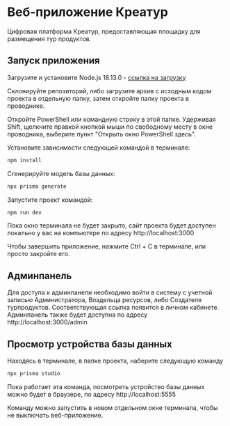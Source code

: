 # Веб-приложение Креатур

Цифровая платформа Креатур, предоставляющая площадку для размещения тур продуктов.

## Запуск приложения

Загрузите и установите Node.js 18.13.0 -
[ссылка на загрузку](https://nodejs.org/dist/v18.13.0/node-v18.13.0-x64.msi)

Склонируйте репозиторий, либо загрузите архив с исходным кодом проекта в отдельную папку, затем откройте папку проекта в проводнике.

Откройте PowerShell или командную строку в этой папке. Удерживая Shift, щелкните правкой кнопкой мыши по свободному месту в окне проводника, выберите пункт "Открыть окно PowerShell здесь".

Установите зависимости следующей командой в терминале:

```sh
npm install
```

Сгенерируйте модель базы данных:
```sh
npx prisma generate
```

Запустите проект командой:

```sh
npm run dev
```

Пока окно терминала не будет закрыто, сайт проекта будет доступен локально у вас на компьютере по адресу http://localhost:3000

Чтобы завершить приложение, нажмите Ctrl + C в терминале, или просто закройте его.

## Админпанель
Для доступа к админпанели необходимо войти в систему с учетной записью Администратора, Владельца ресурсов, либо Создателя турпродуктов. Соответствующая ссылка появится в личном кабинете. Админпанель также будет доступна по адресу http://localhost:3000/admin

## Просмотр устройства базы данных

Находясь в терминале, в папке проекта, наберите следующую команду

```sh
npx prisma studio
```

Пока работает эта команда, посмотреть устройство базы данных можно будет в браузере, по адресу http://localhost:5555

Команду можно запустить в новом отдельном окне терминала, чтобы не выключать веб-приложение.

